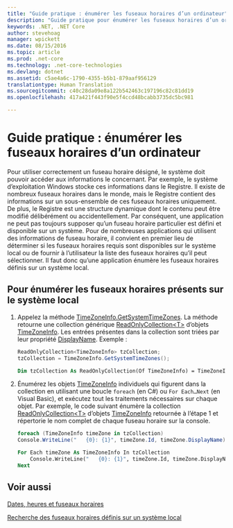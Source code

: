 ```yaml
---
title: "Guide pratique : énumérer les fuseaux horaires d’un ordinateur"
description: "Guide pratique pour énumérer les fuseaux horaires d’un ordinateur"
keywords: .NET, .NET Core
author: stevehoag
manager: wpickett
ms.date: 08/15/2016
ms.topic: article
ms.prod: .net-core
ms.technology: .net-core-technologies
ms.devlang: dotnet
ms.assetid: c5ae4a6c-1790-4355-b5b1-879aaf956129
translationtype: Human Translation
ms.sourcegitcommit: c40c28da09e8a122b542463c197196c82c81dd19
ms.openlocfilehash: 417a421f443f90e5f4ccd48bcabb3735dc5bc981

---
```


# <a name="how-to-enumerate-time-zones-present-on-a-computer"></a>Guide pratique : énumérer les fuseaux horaires d’un ordinateur

Pour utiliser correctement un fuseau horaire désigné, le système doit pouvoir accéder aux informations le concernant. Par exemple, le système d’exploitation Windows stocke ces informations dans le Registre. Il existe de nombreux fuseaux horaires dans le monde, mais le Registre contient des informations sur un sous-ensemble de ces fuseaux horaires uniquement. De plus, le Registre est une structure dynamique dont le contenu peut être modifié délibérément ou accidentellement. Par conséquent, une application ne peut pas toujours supposer qu’un fuseau horaire particulier est défini et disponible sur un système. Pour de nombreuses applications qui utilisent des informations de fuseau horaire, il convient en premier lieu de déterminer si les fuseaux horaires requis sont disponibles sur le système local ou de fournir à l’utilisateur la liste des fuseaux horaires qu’il peut sélectionner. Il faut donc qu’une application énumère les fuseaux horaires définis sur un système local. 

## <a name="to-enumerate-the-time-zones-present-on-the-local-system"></a>Pour énumérer les fuseaux horaires présents sur le système local

1. Appelez la méthode [TimeZoneInfo.GetSystemTimeZones](xref:System.TimeZoneInfo.GetSystemTimeZones). La méthode retourne une collection générique [ReadOnlyCollection&lt;T&gt;](xref:System.Collections.ObjectModel.ReadOnlyCollection%601) d’objets [TimeZoneInfo](xref:System.TimeZoneInfo). Les entrées présentes dans la collection sont triées par leur propriété [DisplayName](xref:System.TimeZoneInfo.DisplayName). Exemple :

    ```csharp
    ReadOnlyCollection<TimeZoneInfo> tzCollection;
    tzCollection = TimeZoneInfo.GetSystemTimeZones();
    ```

    ```vb
    Dim tzCollection As ReadOnlyCollection(Of TimeZoneInfo) = TimeZoneInfo.GetSystemTimeZones
    ```

2. Énumérez les objets [TimeZoneInfo](xref:System.TimeZoneInfo) individuels qui figurent dans la collection en utilisant une boucle `foreach` (en C#) ou `For Each…Next` (en Visual Basic), et exécutez tout les traitements nécessaires sur chaque objet. Par exemple, le code suivant énumère la collection [ReadOnlyCollection&lt;T&gt;](xref:System.Collections.ObjectModel.ReadOnlyCollection%601) d’objets [TimeZoneInfo](xref:System.TimeZoneInfo) retournée à l’étape 1 et répertorie le nom complet de chaque fuseau horaire sur la console.

    ```csharp
    foreach (TimeZoneInfo timeZone in tzCollection)
    Console.WriteLine("   {0}: {1}", timeZone.Id, timeZone.DisplayName);
    ```

    ```vb
    For Each timeZone As TimeZoneInfo In tzCollection
        Console.WriteLine("   {0}: {1}", timeZone.Id, timeZone.DisplayName)
    Next
    ```

## <a name="see-also"></a>Voir aussi

[Dates, heures et fuseaux horaires](index.md)

[Recherche des fuseaux horaires définis sur un système local](finding-the-time-zones-on-local-system.md)




<!--HONumber=Nov16_HO1-->


